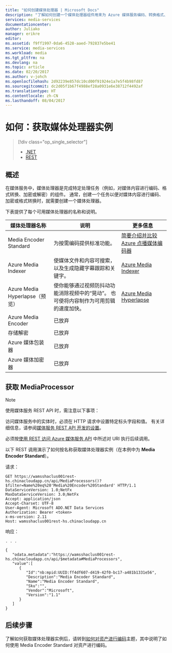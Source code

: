 ```yaml
---
title: "如何创建媒体处理器 | Microsoft Docs"
description: "了解如何创建一个媒体处理器组件用来为 Azure 媒体服务编码、转换格式、加密或解密媒体内容。"
services: media-services
documentationcenter: 
author: Juliako
manager: erikre
editor: 
ms.assetid: f9ff1997-0da6-4528-aaed-792837e5be41
ms.service: media-services
ms.workload: media
ms.tgt_pltfrm: na
ms.devlang: na
ms.topic: article
ms.date: 02/20/2017
ms.author: v-johch
ms.openlocfilehash: 2d92239e857dc10cd00f91924e1a7e5f4b98fd87
ms.sourcegitcommit: dc2d05f1b67f4988ef28a0931e6e38712f4492af
ms.translationtype: HT
ms.contentlocale: zh-CN
ms.lasthandoff: 08/04/2017
---
```

# <a name="how-to-get-a-media-processor-instance"></a>如何：获取媒体处理器实例
> [!div class="op_single_selector"]
> * [.NET](media-services-get-media-processor.md)
> * [REST](media-services-rest-get-media-processor.md)
> 
> 

## <a name="overview"></a>概述
在媒体服务中，媒体处理器是完成特定处理任务（例如，对媒体内容进行编码、格式转换、加密或解密）的组件。 通常，创建一个任务以便对媒体内容进行编码、加密或格式转换时，就需要创建一个媒体处理器。

下表提供了每个可用媒体处理器的名称和说明。

| 媒体处理器名称 | 说明 | 更多信息 |
| --- | --- | --- |
| Media Encoder Standard |为按需编码提供标准功能。 |[简要介绍并比较 Azure 点播媒体编码器](media-services-encode-asset.md) |
| Azure Media Indexer |使媒体文件和内容可搜索，以及生成隐藏字幕跟踪和关键字。 |[Azure Media Indexer](media-services-index-content.md) |
| Azure Media Hyperlapse（预览） |使你能够通过视频防抖动功能消除视频中的“晃动”。 也可使将内容制作为可用剪辑的速度加快。 |[Azure Media Hyperlapse](media-services-hyperlapse-content.md) |
| Azure Media Encoder |已放弃 | |
| 存储解密 |已放弃 | |
| Azure 媒体包装器 |已放弃 | |
| Azure 媒体加密器 |已放弃 | |

## <a name="get-mediaprocessor"></a>获取 MediaProcessor
> [!NOTE]
> 使用媒体服务 REST API 时，需注意以下事项：
> 
> 访问媒体服务中的实体时，必须在 HTTP 请求中设置特定标头字段和值。 有关详细信息，请参阅[媒体服务 REST API 开发的设置](media-services-rest-how-to-use.md)。
> 
> 必须按[使用 REST 访问 Azure 媒体服务 API](./media-services-rest-connect-with-aad.md) 中所述对 URI 执行后续调用。 
> 
> 

以下 REST 调用演示了如何按名称获取媒体处理器实例（在本例中为 **Media Encoder Standard**）。 

请求：

```
GET https://wamsshaclus001rest-hs.chinacloudapp.cn/api/MediaProcessors()?$filter=Name%20eq%20'Media%20Encoder%20Standard' HTTP/1.1
DataServiceVersion: 1.0;NetFx
MaxDataServiceVersion: 3.0;NetFx
Accept: application/json
Accept-Charset: UTF-8
User-Agent: Microsoft ADO.NET Data Services
Authorization: Bearer <token>
x-ms-version: 2.11
Host: wamsshaclus001rest-hs.chinacloudapp.cn
```

响应：

```
. . .

{  
   "odata.metadata":"https://wamsshaclus001rest-hs.chinacloudapp.cn/api/$metadata#MediaProcessors",
   "value":[  
      {  
         "Id":"nb:mpid:UUID:ff4df607-d419-42f0-bc17-a481b1331e56",
         "Description":"Media Encoder Standard",
         "Name":"Media Encoder Standard",
         "Sku":"",
         "Vendor":"Microsoft",
         "Version":"1.1"
      }
   ]
}
```

## <a name="next-steps"></a>后续步骤
了解如何获取媒体处理器实例后，请转到[如何对资产进行编码](media-services-rest-get-started.md)主题，其中说明了如何使用 Media Encoder Standard 对资产进行编码。

